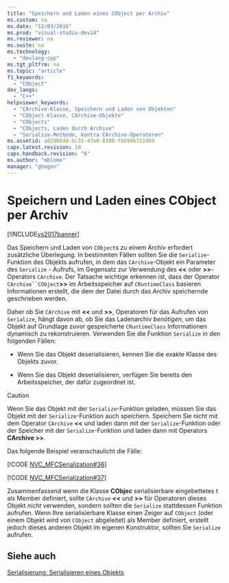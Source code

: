 ```yaml
---
title: "Speichern und Laden eines CObject per Archiv"
ms.custom: na
ms.date: "12/03/2016"
ms.prod: "visual-studio-dev14"
ms.reviewer: na
ms.suite: na
ms.technology: 
  - "devlang-cpp"
ms.tgt_pltfrm: na
ms.topic: "article"
f1_keywords: 
  - "CObject"
dev_langs: 
  - "C++"
helpviewer_keywords: 
  - "CArchive-Klasse, Speichern und Laden von Objekten"
  - "CObject-Klasse, CArchive-Objekte"
  - "CObjects"
  - "CObjects, Laden durch Archive"
  - "Serialize-Methode, kontra CArchive-Operatoren"
ms.assetid: a829b6dd-bc31-47e0-8108-fbb946722db9
caps.latest.revision: 10
caps.handback.revision: "6"
ms.author: "mblome"
manager: "ghogen"
---
```

# Speichern und Laden eines CObject per Archiv
[!INCLUDE[vs2017banner](../assembler/inline/includes/vs2017banner.md)]

Das Speichern und Laden von `CObject`s zu einem Archiv erfordert zusätzliche Überlegung.  In bestimmten Fällen sollten Sie die `Serialize`\-Funktion des Objekts aufrufen, in dem das `CArchive`\-Objekt ein Parameter des `Serialize` \- Aufrufs, im Gegensatz zur Verwendung des **\<\<** oder **\>\>**\-Operators `CArchive`.  Der Tatsache wichtige erkennen ist, dass der Operator `CArchive``CObject`**\>\>** im Arbeitsspeicher auf `CRuntimeClass` basieren Informationen erstellt, die dem der Datei durch das Archiv speichernde geschrieben werden.  
  
 Daher ob Sie `CArchive` mit **\<\<** und **\>\>**, Operatoren für das Aufrufen von `Serialize`, hängt davon ab, ob Sie das Ladenarchiv *benötigen*, um das Objekt auf Grundlage zuvor gespeicherte `CRuntimeClass` Informationen dynamisch zu rekonstruieren.  Verwenden Sie die Funktion `Serialize` in den folgenden Fällen:  
  
-   Wenn Sie das Objekt deserialisieren, kennen Sie die exakte Klasse des Objekts zuvor.  
  
-   Wenn Sie das Objekt deserialisieren, verfügen Sie bereits den Arbeitsspeicher, der dafür zugeordnet ist.  
  
> [!CAUTION]
>  Wenn Sie das Objekt mit der `Serialize`\-Funktion geladen, müssen Sie das Objekt mit der `Serialize`\-Funktion auch speichern.  Speichern Sie nicht mit dem Operator `CArchive` **\<\<** und laden dann mit der `Serialize`\-Funktion oder der Speicher mit der `Serialize`\-Funktion und laden dann mit Operators **CArchive \>\>**.  
  
 Das folgende Beispiel veranschaulicht die Fälle:  
  
 [!CODE [NVC_MFCSerialization#36](../CodeSnippet/VS_Snippets_Cpp/NVC_MFCSerialization#36)]  
  
 [!CODE [NVC_MFCSerialization#37](../CodeSnippet/VS_Snippets_Cpp/NVC_MFCSerialization#37)]  
  
 Zusammenfassend wenn die Klasse **CObjec** serialisierbare eingebettetes t als Member definiert, sollte `CArchive` **\<\<** und **\>\>** für Operatoren dieses Objekt *nicht* verwenden, sondern sollten die `Serialize` stattdessen Funktion aufrufen.  Wenn Ihre serialisierbare Klasse einen Zeiger auf `CObject` \(oder einem Objekt wird von `CObject` abgeleitet\) als Member definiert, erstellt jedoch dieses anderen Objekt im eigenen Konstruktor, sollten Sie `Serialize` aufrufen.  
  
## Siehe auch  
 [Serialisierung: Serialisieren eines Objekts](../mfc/serialization-serializing-an-object.md)